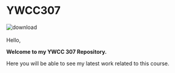 # YWCC307
![download](https://github.com/nahian-29/YWCC307/assets/84933511/41319d69-2d7c-4178-9b09-efd298d781b3)
<br></br>
Hello, 
<p>
<b>Welcome to my YWCC 307 Repository.</b>
</p>
Here you will be able to see my latest work related to this course.

